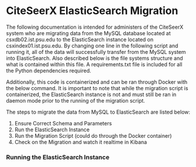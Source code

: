 # CiteSeerX ElasticSearch Migration

The following documentation is intended for administers of the CiteSeerX system who are migrating data from the MySQL database located at csxdb02.ist.psu.edu to the ElasticSearch instance located on csxindex01.ist.psu.edu. By changing one line in the following script and running it, all of the data will successfully transfer from the MySQL system into ElasticSearch. Also described below is the file systems structure and what is contained within this file. A requirements.txt file is included for all the Python dependencies required.

Additionally, this code is containerized and can be ran through Docker with the below command. It is important to note that while the migration script is containerized, the ElasticSearch instance is not and must still be ran in daemon mode prior to the running of the migration script.

The steps to migrate the data from MySQL to ElasticSearch are listed below:

1. Ensure Correct Schema and Parameters
2. Run the ElasticSearch Instance
3. Run the Migration Script (could do through the Docker container)
4. Check on the Migration and watch it realtime in Kibana

### Running the ElasticSearch Instance
